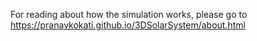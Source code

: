 For reading about how the simulation works, please go to https://pranavkokati.github.io/3DSolarSystem/about.html
